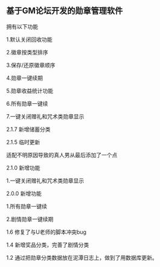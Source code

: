 ## 基于GM论坛开发的勋章管理软件

拥有以下功能

1.默认关闭回收功能

2.徽章按类型排序

3.保存/还原徽章顺序

4.勋章一键续期

5.勋章收益统计功能

6.所有勋章一键续

7.一键关闭赠礼和咒术类勋章显示

2.1.7 新增储蓄分类

2.1.5 临时更新

适配不明原因导致的真人男从最后添加了一个点

2.1.0 新增功能

1.一键关闭赠礼和咒术类勋章显示

2.0.0 新增功能

1.所有勋章一键续

2.剧情勋章一键续期

1.6 修复了与U老师的脚本冲突bug

1.4 新增奖品分类，完善了剧情分类

1.2 通过把勋章分类数据放在泥潭日志上，做到了用数据库更新。